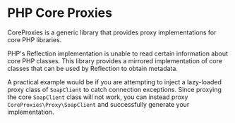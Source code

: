 # PHP Core Proxies

CoreProxies is a generic library that provides proxy implementations for core PHP libraries.

PHP's Reflection implementation is unable to read certain information about core PHP classes. This library provides a
mirrored implementation of core classes that can be used by Reflection to obtain metadata.

A practical example would be if you are attempting to inject a lazy-loaded proxy class of `SoapClient` to catch connection
exceptions. Since proxying the core `SoapClient` class will not work, you can instead proxy `CoreProxies\Proxy\SoapClient`
and successfully generate your implementation.